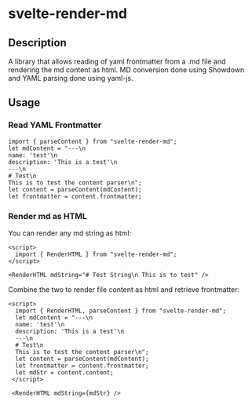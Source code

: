 # svelte-render-md
## Description
A library that allows reading of yaml frontmatter from a .md file and rendering the md content as html.
MD conversion done using Showdown and YAML parsing done using yaml-js.
## Usage
### Read YAML Frontmatter
```
import { parseContent } from "svelte-render-md";
let mdContent = "---\n
name: 'test'\n
description: 'This is a test'\n
---\n
# Test\n
This is to test the content parser\n";
let content = parseContent(mdContent);
let frontmatter = content.frontmatter;
```
### Render md as HTML 
You can render any md string as html:
```
<script>
  import { RenderHTML } from "svelte-render-md";
</script>

<RenderHTML mdString="# Test String\n This is to test" />
```
Combine the two to render file content as html and retrieve frontmatter:
```
<script>
  import { RenderHTML, parseContent } from "svelte-render-md";
  let mdContent = "---\n
  name: 'test'\n
  description: 'This is a test'\n
  ---\n
  # Test\n
  This is to test the content parser\n";
  let content = parseContent(mdContent);
  let frontmatter = content.frontmatter;
  let mdStr = content.content;
 </script>
 
 <RenderHTML mdString={mdStr} />
```
